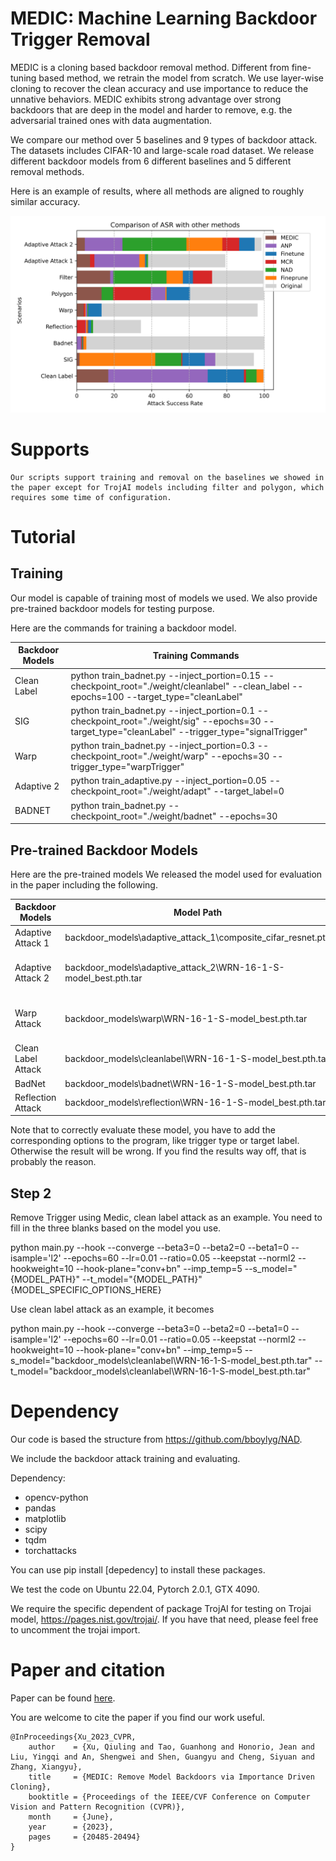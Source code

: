 # MEDIC: Machine Learning Backdoor Trigger Removal

MEDIC is a cloning based backdoor removal method. Different from fine-tuning based method, we retrain the model from scratch. We use layer-wise cloning to recover the clean accuracy and use importance to reduce the unnative behaviors. MEDIC exhibits strong advantage over strong backdoors that are deep in the model and harder to remove, e.g. the adversarial trained ones with data augmentation.

We compare our method over 5 baselines and 9 types of backdoor attack. The datasets includes CIFAR-10 and large-scale road dataset.
We release different backdoor models from 6 different baselines and 5 different removal methods.

Here is an example of results, where all methods are aligned to roughly similar accuracy.

![Comparison of ASR](./ASR.png)

# Supports
    Our scripts support training and removal on the baselines we showed in the paper except for TrojAI models including filter and polygon, which requires some time of configuration.


# Tutorial

## Training

Our model is capable of training most of models we used. We also provide pre-trained backdoor models for testing purpose.

Here are the commands for training a backdoor model. 

| Backdoor Models      | Training Commands |
| ----------- | ----------- |
| Clean Label | python train_badnet.py --inject_portion=0.15 --checkpoint_root="./weight/cleanlabel" --clean_label  --epochs=100 --target_type="cleanLabel" |
| SIG | python train_badnet.py --inject_portion=0.1 --checkpoint_root="./weight/sig"  --epochs=30 --target_type="cleanLabel" --trigger_type="signalTrigger" |
| Warp | python train_badnet.py --inject_portion=0.3 --checkpoint_root="./weight/warp"  --epochs=30  --trigger_type="warpTrigger" |
| Adaptive 2 | python train_adaptive.py --inject_portion=0.05 --checkpoint_root="./weight/adapt" --target_label=0 |
| BADNET | python train_badnet.py --checkpoint_root="./weight/badnet"  --epochs=30 |


## Pre-trained Backdoor Models

Here are the pre-trained models
We released the model used for evaluation in the paper including the following.

| Backdoor Models      | Model Path | Model Specific Options |
| ----------- | ----------- | ----------- | 
| Adaptive Attack 1 | backdoor_models\adaptive_attack_1\composite_cifar_resnet.pth | --trigger_type='Composite' --target_label=2 |
| Adaptive Attack 2 | backdoor_models\adaptive_attack_2\WRN-16-1-S-model_best.pth.tar | --trigger_type='Adaptive' --s_name=WRN-16-1N --t_name=WRN-16-1N --target_label=0 |
| Warp Attack | backdoor_models\warp\WRN-16-1-S-model_best.pth.tar | --trigger_type='warpTrigger' --s_name=WRN-16-1 --t_name=WRN-16-1 --target_label=0 |
| Clean Label Attack | backdoor_models\cleanlabel\WRN-16-1-S-model_best.pth.tar | No additional options |
| BadNet | backdoor_models\badnet\WRN-16-1-S-model_best.pth.tar | No additional options |
| Reflection Attack | backdoor_models\reflection\WRN-16-1-S-model_best.pth.tar | --trigger_type='ReflectionTrigger' |

Note that to correctly evaluate these model, you have to add the corresponding options to the program, like trigger type or target label. Otherwise the result will be wrong. If you find the results way off, that is probably the reason.


## Step 2 



Remove Trigger using Medic, clean label attack as an example. You need to fill in the three blanks based on the model you use.

python main.py --hook  --converge --beta3=0 --beta2=0 --beta1=0 --isample='l2' --epochs=60 --lr=0.01  --ratio=0.05 --keepstat --norml2 --hookweight=10  --hook-plane="conv+bn" --imp_temp=5 --s_model="{MODEL_PATH}" --t_model="{MODEL_PATH}" {MODEL_SPECIFIC_OPTIONS_HERE}

Use clean label attack as an example, it becomes

python main.py --hook  --converge --beta3=0 --beta2=0 --beta1=0 --isample='l2' --epochs=60 --lr=0.01  --ratio=0.05 --keepstat --norml2 --hookweight=10  --hook-plane="conv+bn" --imp_temp=5 --s_model="backdoor_models\cleanlabel\WRN-16-1-S-model_best.pth.tar" --t_model="backdoor_models\cleanlabel\WRN-16-1-S-model_best.pth.tar" 



# Dependency

Our code is based the structure from https://github.com/bboylyg/NAD.

We include the backdoor attack training and evaluating.

Dependency:
- opencv-python
- pandas
- matplotlib
- scipy
- tqdm
- torchattacks

You can use pip install [depedency] to install these packages.

We test the code on Ubuntu 22.04, Pytorch 2.0.1, GTX 4090.

We require the specific dependent of package TrojAI for testing on Trojai model, https://pages.nist.gov/trojai/.
If you have that need, please feel free to uncomment the trojai import.

# Paper and citation

Paper can be found [here](https://openaccess.thecvf.com/content/CVPR2023/html/Xu_MEDIC_Remove_Model_Backdoors_via_Importance_Driven_Cloning_CVPR_2023_paper.html).

You are welcome to cite the paper if you find our work useful.
```
@InProceedings{Xu_2023_CVPR,
    author    = {Xu, Qiuling and Tao, Guanhong and Honorio, Jean and Liu, Yingqi and An, Shengwei and Shen, Guangyu and Cheng, Siyuan and Zhang, Xiangyu},
    title     = {MEDIC: Remove Model Backdoors via Importance Driven Cloning},
    booktitle = {Proceedings of the IEEE/CVF Conference on Computer Vision and Pattern Recognition (CVPR)},
    month     = {June},
    year      = {2023},
    pages     = {20485-20494}
}
```
